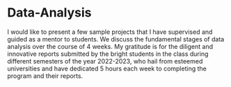 # Data-Analysis
I would like to present a few sample projects that I have supervised and guided as a mentor to students. We discuss the fundamental stages of data analysis over the course of 4 weeks. My gratitude is for the diligent and innovative reports submitted by the bright students in the class during different semesters of the year 2022-2023, who hail from esteemed universities and have dedicated 5 hours each week to completing the program and their reports.

